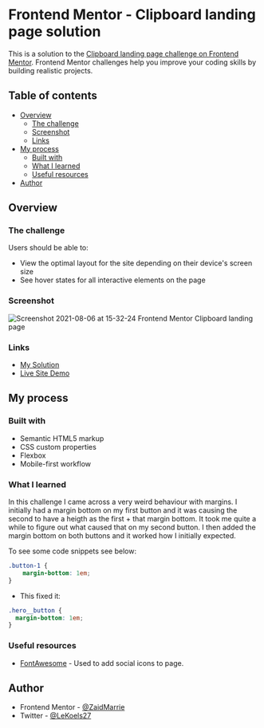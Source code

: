 # Frontend Mentor - Clipboard landing page solution

This is a solution to the [Clipboard landing page challenge on Frontend Mentor](https://www.frontendmentor.io/challenges/clipboard-landing-page-5cc9bccd6c4c91111378ecb9). Frontend Mentor challenges help you improve your coding skills by building realistic projects. 

## Table of contents

- [Overview](#overview)
  - [The challenge](#the-challenge)
  - [Screenshot](#screenshot)
  - [Links](#links)
- [My process](#my-process)
  - [Built with](#built-with)
  - [What I learned](#what-i-learned)
  - [Useful resources](#useful-resources)
- [Author](#author)

## Overview

### The challenge

Users should be able to:

- View the optimal layout for the site depending on their device's screen size
- See hover states for all interactive elements on the page

### Screenshot

![Screenshot 2021-08-06 at 15-32-24 Frontend Mentor Clipboard landing page](https://user-images.githubusercontent.com/84665360/128518316-e7143c22-5a04-4d3b-a4a7-1f6bb93734a5.png)


### Links

- [My Solution](https://www.frontendmentor.io/solutions/clipboard-landing-page-c2ACbjoJL)
- [Live Site Demo](https://zaidmarrie.github.io/clipboard-landing-page-master/)

## My process

### Built with

- Semantic HTML5 markup
- CSS custom properties
- Flexbox
- Mobile-first workflow

### What I learned

In this challenge I came across a very weird behaviour with margins. I initially had a margin bottom on my first button and it was causing the second to have a heigth as the first + that margin bottom. It took me quite a while to figure out what caused that on my second button. I then added the margin bottom on both buttons and it worked how I initially expected.

To see some code snippets see below:

```css
.button-1 {
    margin-bottom: 1em;
}
```

- This fixed it:
```css
.hero__button {
  margin-bottom: 1em;
}
```

### Useful resources

- [FontAwesome](https://fontawesome.com/) - Used to add social icons to page.

## Author

- Frontend Mentor - [@ZaidMarrie](https://www.frontendmentor.io/profile/ZaidMarrie)
- Twitter - [@LeKoels27](https://twitter.com/LeKoels27)
